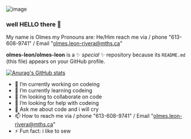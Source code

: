 ![image](https://github.com/olmes-leon/olmes-leon/assets/144264100/b3b304c0-4f42-43f3-8ca6-2f4ad5ceab45)
### well HELLO there 🐪
My name is Olmes
my Pronouns are: He/Him
reach me via / phone "613-608-9741" / Email "olmes.leon-rivera@mths.ca" 




**olmes-leon/olmes-leon** is a ✨ _special_ ✨ repository because its `README.md` (this file) appears on your GitHub profile.

[![Anurag's GitHub stats](https://github-readme-stats.vercel.app/api?username=olmes-leon)](https://github.com/anuraghazra/github-readme-stats)

- 🔭 I’m currently working on codeing
- 🌱 I’m currently learning codeing
- 👯 I’m looking to collaborate on code
- 🤔 I’m looking for help with codeing
- 💬 Ask me about code and i will cry
- 📫 How to reach me via / phone "613-608-9741" / Email "olmes.leon-rivera@mths.ca" 
- ⚡ Fun fact: i like to sew
